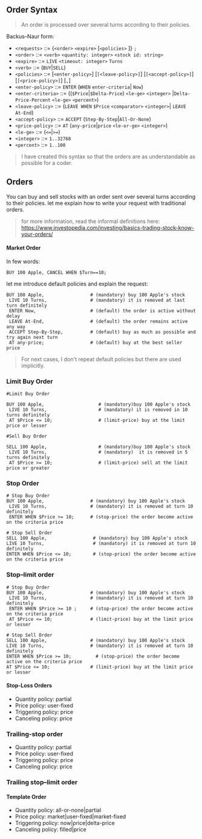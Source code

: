 
## Order Syntax

> An order is processed over several turns according to their policies.

Backus–Naur form:

* `<requests>` ::= {`<order>` `<expire>` \[`<policies>` \]} `;`
* `<order>` ::= `<verb>` `<quantity: integer>` `<stock id: string>`
* `<expire>` ::= `LIVE` `<timeout: integer>` `Turns` 
* `<verb>` ::= (`BUY`|`SELL`)
* `<policies>` ::= \[`<enter-policy>`\] \[`[<leave-policy>]`\] \[`[<accept-policy>]`\] \[`[<price-policy>]`\] \[`,`\]
* `<enter-policy>` ::= `ENTER` (`WHEN` `enter-criteria`| `Now`)
* `<enter-criteria>` ::= ((`$Price`|`$Delta-Price`) `<le-ge>` `<integer>` |`Delta-Price-Percent` `<le-ge>` `<percent>`)  
* `<leave-policy>` ::=  (`LEAVE WHEN` `$Price` `<comparator>` `<integer>`| `LEAVE At-End`)
* `<accept-policy>` ::= `ACCEPT` (`Step-By-Step`|`All-Or-None`)
* `<price-policy>` ::= `AT` (`any-price`|`price` `<le-or-ge>` `<integer>`)
* `<le-ge>` ::= (`<=`|`>=`)
* `<integer>` ::= `1..32768`
* `<percent>` ::= `1..100`

> I have created this syntax so that the orders are as understandable as possible for a coder.

## Orders

You can buy and sell stocks with an order sent over several turns according to their policies.
let me explain how to write your request with traditional orders.

> for more information, read the informal definitions here: https://www.investopedia.com/investing/basics-trading-stock-know-your-orders/

#### Market Order

In few words:

```
BUY 100 Apple, CANCEL WHEN $Turn==10;
```

let me introduce default policies and explain the request:

```
BUY 100 Apple,                 # (mandatory) buy 100 Apple's stock 
 LIVE 10 Turns,                # (mandatory) it is removed at last turn definitely
 ENTER Now,                    # (default) the order is active without delay
 LEAVE At-End,                 # (default) the order remains active any way
 ACCEPT Step-By-Step,          # (default) buy as much as possible and try again next turn
 AT any-price;                 # (default) buy at the best seller price
```

> For next cases, I don't repeat default policies but there are used implicitly.

### Limit Buy Order
```
#Limit Buy Order

BUY 100 Apple,                    # (mandatory)buy 100 Apple's stock
 LIVE 10 Turns,                   # (mandatory) it is removed in 10 turns definitely
 AT $Price <= 10;                 # (limit-price) buy at the limit price or lesser

#Sell Buy Order

SELL 100 Apple,                   # (mandatory)buy 100 Apple's stock
 LIVE 10 Turns,                   # (mandatory)  it is removed in 5 turns definitely
 AT $Price >= 10;                 # (limit-price) sell at the limit price or greater
```

### Stop Order

```
# Stop Buy Order
BUY 100 Apple,                 # (mandatory) buy 100 Apple's stock 
 LIVE 10 Turns,                # (mandatory) it is removed at turn 10 definitely
 ENTER WHEN $Price >= 10;      # (stop-price) the order become active on the criteria price

# Stop Sell Order
SELL 100 Apple,                 # (mandatory) buy 100 Apple's stock
LIVE 10 Turns,                  # (mandatory) it is removed at turn 10 definitely
ENTER WHEN $Price <= 10;        # (stop-price) the order become active on the criteria price
```

### Stop–limit order
```
# Stop Buy Order
BUY 100 Apple,                 # (mandatory) buy 100 Apple's stock 
 LIVE 10 Turns,                # (mandatory) it is removed at turn 10 definitely
 ENTER WHEN $Price >= 10 ;     # (stop-price) the order become active on the criteria price
 AT $Price <= 10;              # (limit-price) buy at the limit price or lesser

# Stop Sell Order
SELL 100 Apple,                # (mandatory) buy 100 Apple's stock
LIVE 10 Turns,                 # (mandatory) it is removed at turn 10 definitely
ENTER WHEN $Price >= 10;         # (stop-price) the order become active on the criteria price
AT $Price <= 10;               # (limit-price) buy at the limit price or lesser
```

#### Stop-Loss Orders

* Quantity policy: partial
* Price policy: user-fixed
* Triggering policy: price
* Canceling policy: price

### Trailing-stop order

* Quantity policy: partial
* Price policy: user-fixed
* Triggering policy: price
* Canceling policy: price

### Trailing stop–limit order

#### Template Order

* Quantity policy: all-or-none|partial
* Price policy: market|user-fixed|market-fixed
* Triggering policy: now|price|delta-price
* Canceling policy: filled|price
